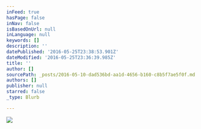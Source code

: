 ```yaml
---
inFeed: true
hasPage: false
inNav: false
isBasedOnUrl: null
inLanguage: null
keywords: []
description: ''
datePublished: '2016-05-25T23:38:53.901Z'
dateModified: '2016-05-25T23:36:39.985Z'
title: ''
author: []
sourcePath: _posts/2016-05-10-dad536bd-aa1d-4656-b160-c8b5f7ae5f0f.md
authors: []
publisher: null
starred: false
_type: Blurb

---
```

![](https://the-grid-user-content.s3-us-west-2.amazonaws.com/5b06ceee-f417-4c7f-ba04-0d74c8c9aa3a.jpg)